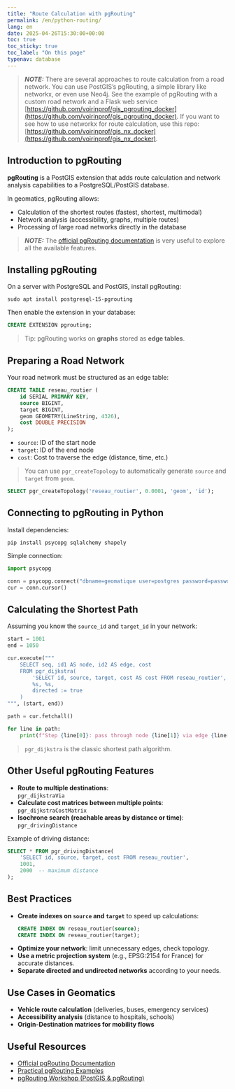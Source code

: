 ```yaml
---
title: "Route Calculation with pgRouting"
permalink: /en/python-routing/
lang: en
date: 2025-04-26T15:30:00+00:00
toc: true
toc_sticky: true
toc_label: "On this page"
typenav: database
---
```


> **_NOTE:_** There are several approaches to route calculation from a road network. You can use PostGIS’s pgRouting, a simple library like networkx, or even use Neo4j. See the example of pgRouting with a custom road network and a Flask web service [https://github.com/voirinprof/gis_pgrouting_docker](https://github.com/voirinprof/gis_pgrouting_docker). If you want to see how to use networkx for route calculation, use this repo: [https://github.com/voirinprof/gis_nx_docker](https://github.com/voirinprof/gis_nx_docker).

## Introduction to pgRouting

**pgRouting** is a PostGIS extension that adds route calculation and network analysis capabilities to a PostgreSQL/PostGIS database.

In geomatics, pgRouting allows:
- Calculation of the shortest routes (fastest, shortest, multimodal)
- Network analysis (accessibility, graphs, multiple routes)
- Processing of large road networks directly in the database

> **_NOTE:_** The [official pgRouting documentation](https://pgrouting.org/documentation.html) is very useful to explore all the available features.

## Installing pgRouting

On a server with PostgreSQL and PostGIS, install pgRouting:

```shell
sudo apt install postgresql-15-pgrouting
```

Then enable the extension in your database:

```sql
CREATE EXTENSION pgrouting;
```

> Tip: pgRouting works on **graphs** stored as **edge tables**.

## Preparing a Road Network

Your road network must be structured as an edge table:

```sql
CREATE TABLE reseau_routier (
    id SERIAL PRIMARY KEY,
    source BIGINT,
    target BIGINT,
    geom GEOMETRY(LineString, 4326),
    cost DOUBLE PRECISION
);
```

- `source`: ID of the start node
- `target`: ID of the end node
- `cost`: Cost to traverse the edge (distance, time, etc.)

> You can use `pgr_createTopology` to automatically generate `source` and `target` from `geom`.

```sql
SELECT pgr_createTopology('reseau_routier', 0.0001, 'geom', 'id');
```

## Connecting to pgRouting in Python

Install dependencies:

```shell
pip install psycopg sqlalchemy shapely
```

Simple connection:

```python
import psycopg

conn = psycopg.connect("dbname=geomatique user=postgres password=password host=localhost")
cur = conn.cursor()
```

## Calculating the Shortest Path

Assuming you know the `source_id` and `target_id` in your network:

```python
start = 1001
end = 1050

cur.execute("""
    SELECT seq, id1 AS node, id2 AS edge, cost
    FROM pgr_dijkstra(
        'SELECT id, source, target, cost AS cost FROM reseau_routier',
        %s, %s,
        directed := true
    )
""", (start, end))

path = cur.fetchall()

for line in path:
    print(f"Step {line[0]}: pass through node {line[1]} via edge {line[2]} (cost {line[3]})")
```

> `pgr_dijkstra` is the classic shortest path algorithm.

## Other Useful pgRouting Features

- **Route to multiple destinations**:  
  `pgr_dijkstraVia`
- **Calculate cost matrices between multiple points**:  
  `pgr_dijkstraCostMatrix`
- **Isochrone search (reachable areas by distance or time)**:  
  `pgr_drivingDistance`

Example of driving distance:

```sql
SELECT * FROM pgr_drivingDistance(
    'SELECT id, source, target, cost FROM reseau_routier',
    1001,
    2000  -- maximum distance
);
```

## Best Practices

- **Create indexes on `source` and `target`** to speed up calculations:
  ```sql
  CREATE INDEX ON reseau_routier(source);
  CREATE INDEX ON reseau_routier(target);
  ```
- **Optimize your network**: limit unnecessary edges, check topology.
- **Use a metric projection system** (e.g., EPSG:2154 for France) for accurate distances.
- **Separate directed and undirected networks** according to your needs.

## Use Cases in Geomatics

- **Vehicle route calculation** (deliveries, buses, emergency services)
- **Accessibility analysis** (distance to hospitals, schools)
- **Origin-Destination matrices for mobility flows**

## Useful Resources

- [Official pgRouting Documentation](https://pgrouting.org/documentation.html)
- [Practical pgRouting Examples](https://docs.pgrouting.org/3.4/en/pgr_dijkstra.html)
- [pgRouting Workshop (PostGIS & pgRouting)](https://workshop.pgrouting.org/)